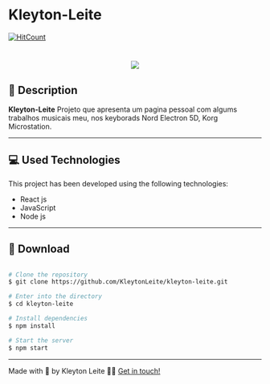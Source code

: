 
# Kleyton-Leite

[![HitCount](http://hits.dwyl.com/KleytonLeite/kleyton-leite.svg)](http://hits.dwyl.com/KleytonLeite/kleyton-leite-git)

<h1 align="center">
  <img src="./assets/img/kleytonleite.png">
</h1>

## 📝 Description

**Kleyton-Leite** Projeto que apresenta um pagina pessoal com algums trabalhos musicais meu, nos keyborads Nord Electron 5D, Korg Microstation.

---

## 💻 Used Technologies

This project has been developed using the following technologies:

- React js
- JavaScript
- Node js

---

## 📁 Download

```bash

# Clone the repository
$ git clone https://github.com/KleytonLeite/kleyton-leite.git

# Enter into the directory
$ cd kleyton-leite

# Install dependencies
$ npm install

# Start the server
$ npm start

```

---

Made with 💙 by Kleyton Leite 👋🏻 [Get in touch!](https://www.linkedin.com/in/kleyton-leite-a384a76b/)


